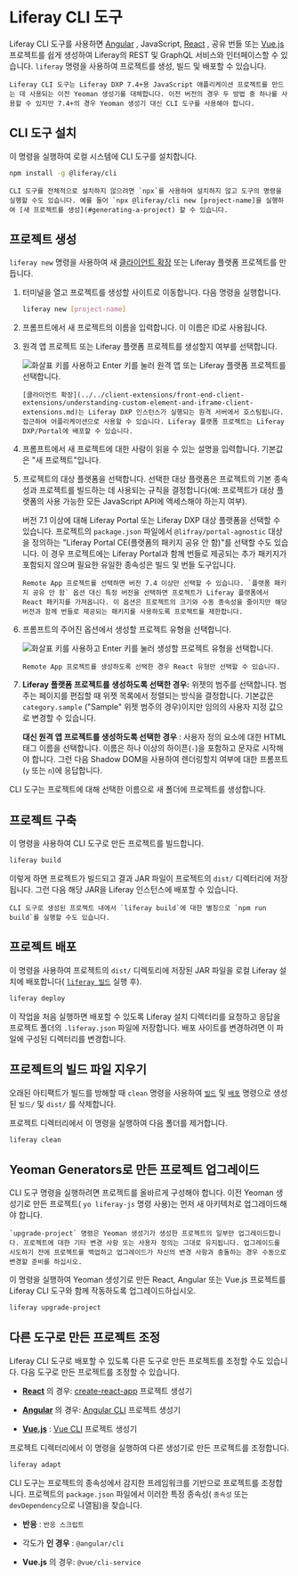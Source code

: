 # Liferay CLI 도구

Liferay CLI 도구를 사용하면 [Angular](https://angular.io/) , JavaScript, [React](https://reactjs.org/) , 공유 번들 또는 [Vue.js](https://vuejs.org/) 프로젝트를 쉽게 생성하여 Liferay의 REST 및 GraphQL 서비스와 인터페이스할 수 있습니다. `liferay` 명령을 사용하여 프로젝트를 생성, 빌드 및 배포할 수 있습니다.

```{note}
Liferay CLI 도구는 Liferay DXP 7.4+용 JavaScript 애플리케이션 프로젝트를 만드는 데 사용되는 이전 Yeoman 생성기를 대체합니다. 이전 버전의 경우 두 방법 중 하나를 사용할 수 있지만 7.4+의 경우 Yeoman 생성기 대신 CLI 도구를 사용해야 합니다.
```

## CLI 도구 설치

이 명령을 실행하여 로컬 시스템에 CLI 도구를 설치합니다.

```bash
npm install -g @liferay/cli
```

```{note}
CLI 도구를 전체적으로 설치하지 않으려면 `npx`를 사용하여 설치하지 않고 도구의 명령을 실행할 수도 있습니다. 예를 들어 `npx @liferay/cli new [project-name]을 실행하여 [새 프로젝트를 생성](#generating-a-project) 할 수 있습니다.
```

## 프로젝트 생성

`liferay new` 명령을 사용하여 새 [클라이언트 확장](../../client-extensions/front-end-client-extensions/understanding-custom-element-and-iframe-client-extensions.md) 또는 Liferay 플랫폼 프로젝트를 만듭니다.

1. 터미널을 열고 프로젝트를 생성할 사이트로 이동합니다. 다음 명령을 실행합니다.

    ```bash
    liferay new [project-name]
    ```

1. 프롬프트에서 새 프로젝트의 이름을 입력합니다. 이 이름은 ID로 사용됩니다.

1. 원격 앱 프로젝트 또는 Liferay 플랫폼 프로젝트를 생성할지 여부를 선택합니다.

   ![화살표 키를 사용하고 Enter 키를 눌러 원격 앱 또는 Liferay 플랫폼 프로젝트를 선택합니다.](./liferay-cli-tool/images/01.png)

   ```{note}
   [클라이언트 확장](../../client-extensions/front-end-client-extensions/understanding-custom-element-and-iframe-client-extensions.md)는 Liferay DXP 인스턴스가 실행되는 원격 서버에서 호스팅됩니다. 접근하여 어플리케이션으로 사용할 수 있습니다. Liferay 플랫폼 프로젝트는 Liferay DXP/Portal에 배포할 수 있습니다.
   ```

1. 프롬프트에서 새 프로젝트에 대한 사람이 읽을 수 있는 설명을 입력합니다. 기본값은 "새 프로젝트"입니다.

1. 프로젝트의 대상 플랫폼을 선택합니다. 선택한 대상 플랫폼은 프로젝트의 기본 종속성과 프로젝트를 빌드하는 데 사용되는 규칙을 결정합니다(예: 프로젝트가 대상 플랫폼의 사용 가능한 모든 JavaScript API에 액세스해야 하는지 여부).

   버전 7.1 이상에 대해 Liferay Portal 또는 Liferay DXP 대상 플랫폼을 선택할 수 있습니다. 프로젝트의 `package.json` 파일에서 `@lifray/portal-agnostic` 대상을 정의하는 "Liferay Portal CE(플랫폼의 패키지 공유 안 함)"를 선택할 수도 있습니다. 이 경우 프로젝트에는 Liferay Portal과 함께 번들로 제공되는 추가 패키지가 포함되지 않으며 필요한 유일한 종속성은 빌드 및 번들 도구입니다.

   ```{note}
   Remote App 프로젝트를 선택하면 버전 7.4 이상만 선택할 수 있습니다. `플랫폼 패키지 공유 안 함` 옵션 대신 특정 버전을 선택하면 프로젝트가 Liferay 플랫폼에서 React 패키지를 가져옵니다. 이 옵션은 프로젝트의 크기와 수동 종속성을 줄이지만 해당 버전과 함께 번들로 제공되는 패키지를 사용하도록 프로젝트를 제한합니다.
   ```

1. 프롬프트의 주어진 옵션에서 생성할 프로젝트 유형을 선택합니다.

    ![화살표 키를 사용하고 Enter 키를 눌러 생성할 프로젝트 유형을 선택합니다.](./liferay-cli-tool/images/02.png)

    ```{note}
    Remote App 프로젝트를 생성하도록 선택한 경우 React 유형만 선택할 수 있습니다.
    ```

1. **Liferay 플랫폼 프로젝트를 생성하도록 선택한 경우:** 위젯의 범주를 선택합니다. 범주는 페이지를 편집할 때 위젯 목록에서 정렬되는 방식을 결정합니다. 기본값은 `category.sample` ("Sample" 위젯 범주의 경우)이지만 임의의 사용자 지정 값으로 변경할 수 있습니다.

    **대신 원격 앱 프로젝트를 생성하도록 선택한 경우** : 사용자 정의 요소에 대한 HTML 태그 이름을 선택합니다. 이름은 하나 이상의 하이픈(`-`)을 포함하고 문자로 시작해야 합니다. 그런 다음 Shadow DOM을 사용하여 렌더링할지 여부에 대한 프롬프트(`y` 또는 `n`)에 응답합니다.

CLI 도구는 프로젝트에 대해 선택한 이름으로 새 폴더에 프로젝트를 생성합니다.

## 프로젝트 구축

이 명령을 사용하여 CLI 도구로 만든 프로젝트를 빌드합니다.

```bash
liferay build
```

이렇게 하면 프로젝트가 빌드되고 결과 JAR 파일이 프로젝트의 `dist/` 디렉터리에 저장됩니다. 그런 다음 해당 JAR을 Liferay 인스턴스에 배포할 수 있습니다.

```{note}
CLI 도구로 생성된 프로젝트 내에서 `liferay build`에 대한 별칭으로 `npm run build`를 실행할 수도 있습니다.
```

## 프로젝트 배포

이 명령을 사용하여 프로젝트의 `dist/` 디렉토리에 저장된 JAR 파일을 로컬 Liferay 설치에 배포합니다( [`liferay 빌드`](#building-a-project) 실행 후).

```bash
liferay deploy
```

이 작업을 처음 실행하면 배포할 수 있도록 Liferay 설치 디렉터리를 요청하고 응답을 프로젝트 폴더의 `.liferay.json` 파일에 저장합니다. 배포 사이트를 변경하려면 이 파일에 구성된 디렉터리를 변경합니다.

## 프로젝트의 빌드 파일 지우기

오래된 아티팩트가 빌드를 방해할 때 `clean` 명령을 사용하여 [`빌드`](#building-a-project) 및 [`배포`](#deploying-a-project) 명령으로 생성된 `빌드/` 및 `dist/` 를 삭제합니다.

프로젝트 디렉터리에서 이 명령을 실행하여 다음 폴더를 제거합니다.

```bash
liferay clean
```

## Yeoman Generators로 만든 프로젝트 업그레이드

CLI 도구 명령을 실행하려면 프로젝트를 올바르게 구성해야 합니다. 이전 Yeoman 생성기로 만든 프로젝트( `yo liferay-js` 명령 사용)는 먼저 새 아키텍처로 업그레이드해야 합니다.

```{warning}
`upgrade-project` 명령은 Yeoman 생성기가 생성한 프로젝트의 일부만 업그레이드합니다. 프로젝트에 대한 기타 변경 사항 또는 사용자 정의는 그대로 유지됩니다. 업그레이드를 시도하기 전에 프로젝트를 백업하고 업그레이드가 자신의 변경 사항과 충돌하는 경우 수동으로 변경할 준비를 하십시오.
```

이 명령을 실행하여 Yeoman 생성기로 만든 React, Angular 또는 Vue.js 프로젝트를 Liferay CLI 도구와 함께 작동하도록 업그레이드하십시오.

```bash
liferay upgrade-project
```

## 다른 도구로 만든 프로젝트 조정

Liferay CLI 도구로 배포할 수 있도록 다른 도구로 만든 프로젝트를 조정할 수도 있습니다. 다음 도구로 만든 프로젝트를 조정할 수 있습니다.

* [**React**](https://reactjs.org/) 의 경우: [create-react-app](https://reactjs.org/) 프로젝트 생성기

* [**Angular**](https://angular.io/) 의 경우: [Angular CLI](https://cli.angular.io/) 프로젝트 생성기

* [**Vue.js**](https://vuejs.org/) : [Vue CLI](https://cli.vuejs.org/) 프로젝트 생성기

프로젝트 디렉터리에서 이 명령을 실행하여 다른 생성기로 만든 프로젝트를 조정합니다.

```bash
liferay adapt
```

CLI 도구는 프로젝트의 종속성에서 감지한 프레임워크를 기반으로 프로젝트를 조정합니다. 프로젝트의 `package.json` 파일에서 이러한 특정 종속성( `종속성` 또는 `devDependency`으로 나열됨)을 찾습니다.

* **반응** : `반응 스크립트`

* 각도가 **인 경우** : `@angular/cli`

* **Vue.js** 의 경우: `@vue/cli-service`
